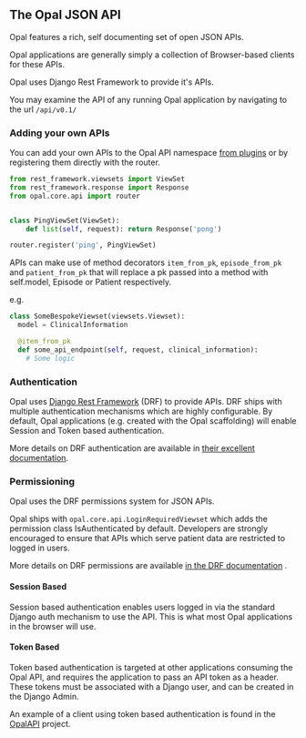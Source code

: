 ## The Opal JSON API

Opal features a rich, self documenting set of open JSON APIs.

Opal applications are generally simply a collection of Browser-based clients
for these APIs.

Opal uses Django Rest Framework to provide it's APIs.

You may examine the API of any running Opal application by navigating to the url `/api/v0.1/`

### Adding your own APIs

You can add your own APIs to the Opal API namespace [from plugins](plugins.md#adding-apis) or
by registering them directly with the router.

```python
from rest_framework.viewsets import ViewSet
from rest_framework.response import Response
from opal.core.api import router


class PingViewSet(ViewSet):
    def list(self, request): return Response('pong')

router.register('ping', PingViewSet)
```

APIs can make use of method decorators `item_from_pk`, `episode_from_pk` and `patient_from_pk` that will replace a pk passed into a method with self.model, Episode or Patient respectively.

e.g.

```python
class SomeBespokeViewset(viewsets.Viewset):
  model = ClinicalInformation

  @item_from_pk
  def some_api_endpoint(self, request, clinical_information):
    # Some logic
```

### Authentication

Opal uses
[Django Rest Framework](http://www.django-rest-framework.org/) (DRF) to
provide APIs. DRF ships with multiple authentication
mechanisms which are highly configurable. By default, Opal applications (e.g. created with
the Opal scaffolding) will enable Session and Token based authentication.

More details on DRF authentication are available in
[their excellent documentation](http://www.django-rest-framework.org/api-guide/authentication/).


### Permissioning

Opal uses the DRF permissions system for JSON APIs.

Opal ships with `opal.core.api.LoginRequiredViewset` which adds the permission class
IsAuthenticated by default. Developers are strongly encouraged to ensure that APIs which
serve patient data are restricted to logged in users.

More details on DRF permissions are available [in the DRF documentation](http://www.django-rest-framework.org/api-guide/permissions/)
.

#### Session Based
Session based authentication enables users logged in via the standard Django auth mechanism
to use the API. This is what most Opal applications in the browser will use.

#### Token Based
Token based authentication is targeted at other applications consuming the Opal API, and
requires the application to pass an API token as a header. These tokens must be associated
with a Django user, and can be created in the Django Admin.

An example of a client using token based authentication is found in the
[OpalAPI](https://github.com/openhealthcare/opalapi) project.
